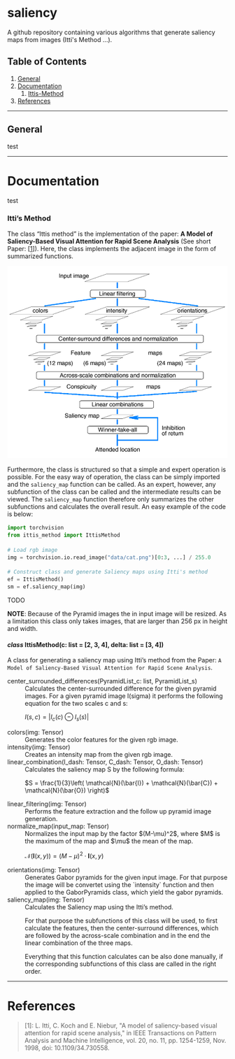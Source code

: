 # saliency
A github repository containing various algorithms that generate saliency maps from images (Itti's Method ...). 

## Table of Contents
1. [General](#General)
2. [Documentation](#documentation)
    1. [Ittis-Method](#ittis-method)
3. [References](#references)

---

## General
test

----

# Documentation
test


### Itti’s Method

The class “Ittis method” is the implementation of the paper: **A Model of Saliency-Based Visual Attention for Rapid Scene Analysis** (See short Paper: [[1](#references)]).
Here, the class implements the adjacent image in the form of summarized functions.

![image](images/ittis_method.png)

Furthermore, the class is structured so that a simple and expert operation is possible. For the easy way of operation, the class can be simply imported and the `saliency_map` function can be called. As an expert, however, any subfunction of the class can be called and the intermediate results can be viewed. The `saliency_map` function therefore only summarizes the other subfunctions and calculates the overall result.
An easy example of the code is below:

```python
import torchvision
from ittis_method import IttisMethod

# Load rgb image
img = torchvision.io.read_image("data/cat.png")[0:3, ...] / 255.0

# Construct class and generate Saliency maps using Itti's method
ef = IttisMethod()
sm = ef.saliency_map(img)
```

TODO

**NOTE**: Because of the Pyramid images the in input image will be resized. As a limitation this class only takes images, that are larger than 256 px in height and width.


#### _class_  IttisMethod(c: list = [2, 3, 4], delta: list = [3, 4])
A class for generating a saliency map using Itti’s method from the Paper:
`A Model of Saliency-Based Visual Attention for Rapid Scene Analysis`.

<dl>
  <dt>center_surrounded_differences(PyramidList_c: list, PyramidList_s)</dt>
  <dd>
  Calculates the center-surrounded difference for the given pyramid images. For a given pyramid image I(sigma) it performs the following equation for the two scales c and s: 
  
  $I(s,c) = | I_c(c) \ominus I_s(s) |$
  </dd>

  <dt>colors(img: Tensor)</dt>
  <dd>Generates the color features for the given rgb image.</dd>

  <dt>intensity(img: Tensor)</dt>
  <dd>Creates an intensity map from the given rgb image.</dd>

  <dt>linear_combination(I_dash: Tensor, C_dash: Tensor, O_dash: Tensor)</dt>
  <dd>Calculates the saliency map S by the following formula:
  
  $S = \frac{1}{3}\left( \mathcal{N}(\bar{I}) + \mathcal{N}(\bar{C}) + \mathcal{N}(\bar{O}) \right)$
  </dd>

  <dt>linear_filtering(img: Tensor)</dt>
  <dd>Performs the feature extraction and the follow up pyramid image generation.</dd>

  <dt>normalize_map(input_map: Tensor)</dt>
  <dd>Normalizes the input map by the factor $(M-\mu)^2$, where $M$ is the maximum of the map and $\mu$ the mean of the map.

$\mathcal{N}(\mathbf{I}(x, y)) = (M-\mu)^2 \cdot \mathbf{I}(x, y)$
  </dd>

  <dt>orientations(img: Tensor)</dt>
  <dd>Generates Gabor pyramids for the given input image.
For that purpose the image will be convertet using the `intensity` function and
then applied to the GaborPyramids class, which yield the gabor pyramids. </dd>

  <dt>saliency_map(img: Tensor)</dt>
  <dd>Calculates the Saliency map using the Itti’s method.

For that purpose the subfunctions of this class will be used, to first calculate the features, then the center-surround differences,
which are followed by the across-scale combination and in the end the linear combination of the three maps.

Everything that this function calculates can be also done manually, if the corresponding subfunctions of this class are called in the right order.</dd>

</dl>

-----

# References

> [1]: L. Itti, C. Koch and E. Niebur, "A model of saliency-based visual attention for rapid scene analysis," in IEEE Transactions on Pattern Analysis and Machine Intelligence, vol. 20, no. 11, pp. 1254-1259, Nov. 1998, doi: 10.1109/34.730558.